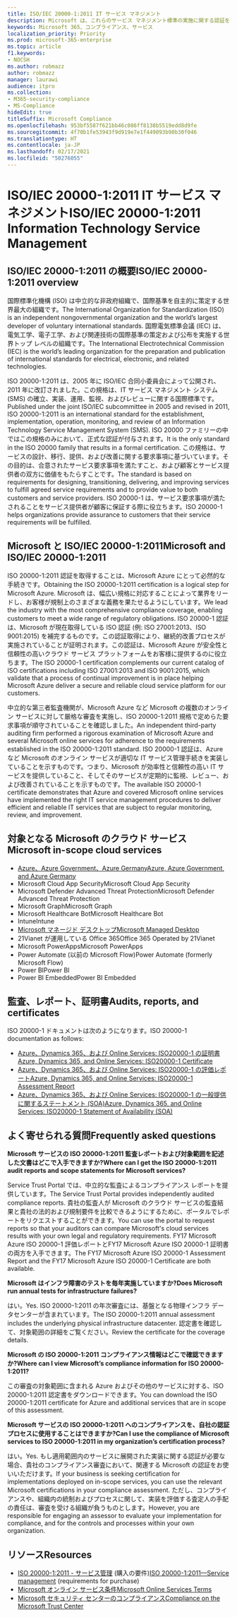 ```yaml
---
title: ISO/IEC 20000-1:2011 IT サービス マネジメント
description: Microsoft は、これらのサービス マネジメント標準の実施に関する認証を取得しています。
keywords: Microsoft 365、コンプライアンス、サービス
localization_priority: Priority
ms.prod: microsoft-365-enterprise
ms.topic: article
f1.keywords:
- NOCSH
ms.author: robmazz
author: robmazz
manager: laurawi
audience: itpro
ms.collection:
- M365-security-compliance
- MS-Compliance
hideEdit: true
titleSuffix: Microsoft Compliance
ms.openlocfilehash: 953bf5587f621bb46c086ff8138b5519edd8d9fe
ms.sourcegitcommit: 4f70b1fe53943f9d919e7e1f449093b90b30f046
ms.translationtype: HT
ms.contentlocale: ja-JP
ms.lasthandoff: 02/17/2021
ms.locfileid: "50276055"
---
```

# <a name="isoiec-20000-12011-information-technology-service-management"></a><span data-ttu-id="252f3-104">ISO/IEC 20000-1:2011 IT サービス マネジメント</span><span class="sxs-lookup"><span data-stu-id="252f3-104">ISO/IEC 20000-1:2011 Information Technology Service Management</span></span>

## <a name="isoiec-20000-12011-overview"></a><span data-ttu-id="252f3-105">ISO/IEC 20000-1:2011 の概要</span><span class="sxs-lookup"><span data-stu-id="252f3-105">ISO/IEC 20000-1:2011 overview</span></span>

<span data-ttu-id="252f3-106">国際標準化機構 (ISO) は中立的な非政府組織で、国際基準を自主的に策定する世界最大の組織です。</span><span class="sxs-lookup"><span data-stu-id="252f3-106">The International Organization for Standardization (ISO) is an independent nongovernmental organization and the world’s largest developer of voluntary international standards.</span></span> <span data-ttu-id="252f3-107">国際電気標準会議 (IEC) は、電気工学、電子工学、および関連技術の国際基準の策定および公布を実施する世界トップ レベルの組織です。</span><span class="sxs-lookup"><span data-stu-id="252f3-107">The International Electrotechnical Commission (IEC) is the world’s leading organization for the preparation and publication of international standards for electrical, electronic, and related technologies.</span></span>  
  
<span data-ttu-id="252f3-108">ISO 20000-1:2011 は、2005 年に ISO/IEC 合同小委員会によって公開され、2011 年に改訂されました。この規格は、IT サービス マネジメント システム (SMS) の確立、実装、運用、監視、およびレビューに関する国際標準です。</span><span class="sxs-lookup"><span data-stu-id="252f3-108">Published under the joint ISO/IEC subcommittee in 2005 and revised in 2011, ISO 20000-1:2011 is an international standard for the establishment, implementation, operation, monitoring, and review of an Information Technology Service Management System (SMS).</span></span> <span data-ttu-id="252f3-109">ISO 20000 ファミリーの中ではこの規格のみにおいて、正式な認証が付与されます。</span><span class="sxs-lookup"><span data-stu-id="252f3-109">It is the only standard in the ISO 20000 family that results in a formal certification.</span></span> <span data-ttu-id="252f3-110">この規格は、サービスの設計、移行、提供、および改善に関する要求事項に基づいています。その目的は、合意されたサービス要求事項を満たすこと、および顧客とサービス提供者の双方に価値をもたらすことです。</span><span class="sxs-lookup"><span data-stu-id="252f3-110">The standard is based on requirements for designing, transitioning, delivering, and improving services to fulfill agreed service requirements and to provide value to both customers and service providers.</span></span> <span data-ttu-id="252f3-111">ISO 20000-1 は、サービス要求事項が満たされることをサービス提供者が顧客に保証する際に役立ちます。</span><span class="sxs-lookup"><span data-stu-id="252f3-111">ISO 20000-1 helps organizations provide assurance to customers that their service requirements will be fulfilled.</span></span>

## <a name="microsoft-and-isoiec-20000-12011"></a><span data-ttu-id="252f3-112">Microsoft と ISO/IEC 20000-1:2011</span><span class="sxs-lookup"><span data-stu-id="252f3-112">Microsoft and ISO/IEC 20000-1:2011</span></span>

<span data-ttu-id="252f3-113">ISO 20000-1:2011 認証を取得することは、Microsoft Azure にとって必然的な手続きです。</span><span class="sxs-lookup"><span data-stu-id="252f3-113">Obtaining the ISO 20000-1:2011 certification is a logical step for Microsoft Azure.</span></span> <span data-ttu-id="252f3-114">Microsoft は、幅広い規格に対応することによって業界をリードし、お客様が規制上のさまざまな義務を果たせるようにしています。</span><span class="sxs-lookup"><span data-stu-id="252f3-114">We lead the industry with the most comprehensive compliance coverage, enabling customers to meet a wide range of regulatory obligations.</span></span> <span data-ttu-id="252f3-115">ISO 20000-1 認証は、Microsoft が現在取得している ISO 認証 (例: ISO 27001:2013、ISO 9001:2015) を補完するものです。この認証取得により、継続的改善プロセスが実施されていることが証明されます。この認証は、Microsoft Azure が安全性と信頼性の高いクラウド サービス プラットフォームをお客様に提供するのに役立ちます。</span><span class="sxs-lookup"><span data-stu-id="252f3-115">The ISO 20000-1 certification complements our current catalog of ISO certifications including ISO 27001:2013 and ISO 9001:2015, which validate that a process of continual improvement is in place helping Microsoft Azure deliver a secure and reliable cloud service platform for our customers.</span></span>  
  
<span data-ttu-id="252f3-116">中立的な第三者監査機関が、Microsoft Azure など Microsoft の複数のオンライン サービスに対して厳格な審査を実施し、ISO 20000-1:2011 規格で定めらた要求事項が順守されていることを確認しました。</span><span class="sxs-lookup"><span data-stu-id="252f3-116">An independent third-party auditing firm performed a rigorous examination of Microsoft Azure and several Microsoft online services for adherence to the requirements established in the ISO 20000-1:2011 standard.</span></span> <span data-ttu-id="252f3-117">ISO 20000-1 認証は、Azure など Microsoft のオンライン サービスが適切な IT サービス管理手続きを実装していることを示すものです。つまり、Microsoft が効率性と信頼性の高い IT サービスを提供していること、そしてそのサービスが定期的に監視、レビュー、および改善されていることを示すものです。</span><span class="sxs-lookup"><span data-stu-id="252f3-117">The available ISO 20000-1 certificate demonstrates that Azure and covered Microsoft online services have implemented the right IT service management procedures to deliver efficient and reliable IT services that are subject to regular monitoring, review, and improvement.</span></span>

## <a name="microsoft-in-scope-cloud-services"></a><span data-ttu-id="252f3-118">対象となる Microsoft のクラウド サービス</span><span class="sxs-lookup"><span data-stu-id="252f3-118">Microsoft in-scope cloud services</span></span>

- [<span data-ttu-id="252f3-119">Azure、Azure Government、Azure Germany</span><span class="sxs-lookup"><span data-stu-id="252f3-119">Azure, Azure Government, and Azure Germany</span></span>](https://aka.ms/AzureCompliance)
- <span data-ttu-id="252f3-120">Microsoft Cloud App Security</span><span class="sxs-lookup"><span data-stu-id="252f3-120">Microsoft Cloud App Security</span></span>
- <span data-ttu-id="252f3-121">Microsoft Defender Advanced Threat Protection</span><span class="sxs-lookup"><span data-stu-id="252f3-121">Microsoft Defender Advanced Threat Protection</span></span>
- <span data-ttu-id="252f3-122">Microsoft Graph</span><span class="sxs-lookup"><span data-stu-id="252f3-122">Microsoft Graph</span></span>
- <span data-ttu-id="252f3-123">Microsoft Healthcare Bot</span><span class="sxs-lookup"><span data-stu-id="252f3-123">Microsoft Healthcare Bot</span></span>
- <span data-ttu-id="252f3-124">Intune</span><span class="sxs-lookup"><span data-stu-id="252f3-124">Intune</span></span>
- [<span data-ttu-id="252f3-125">Microsoft マネージド デスクトップ</span><span class="sxs-lookup"><span data-stu-id="252f3-125">Microsoft Managed Desktop</span></span>](/microsoft-365/managed-desktop/intro/compliance)
- <span data-ttu-id="252f3-126">21Vianet が運用している Office 365</span><span class="sxs-lookup"><span data-stu-id="252f3-126">Office 365 Operated by 21Vianet</span></span>
- <span data-ttu-id="252f3-127">Microsoft PowerApps</span><span class="sxs-lookup"><span data-stu-id="252f3-127">Microsoft PowerApps</span></span>
- <span data-ttu-id="252f3-128">Power Automate (以前の Microsoft Flow)</span><span class="sxs-lookup"><span data-stu-id="252f3-128">Power Automate (formerly Microsoft Flow)</span></span>
- <span data-ttu-id="252f3-129">Power BI</span><span class="sxs-lookup"><span data-stu-id="252f3-129">Power BI</span></span>
- <span data-ttu-id="252f3-130">Power BI Embedded</span><span class="sxs-lookup"><span data-stu-id="252f3-130">Power BI Embedded</span></span>

## <a name="audits-reports-and-certificates"></a><span data-ttu-id="252f3-131">監査、レポート、証明書</span><span class="sxs-lookup"><span data-stu-id="252f3-131">Audits, reports, and certificates</span></span>

<span data-ttu-id="252f3-132">ISO 20000-1 ドキュメントは次のようになります。</span><span class="sxs-lookup"><span data-stu-id="252f3-132">ISO 20000-1 documentation as follows:</span></span>

- [<span data-ttu-id="252f3-133">Azure、Dynamics 365、および Online Services: ISO20000-1 の証明書</span><span class="sxs-lookup"><span data-stu-id="252f3-133">Azure, Dynamics 365, and Online Services: ISO20000-1 Certificate</span></span>](https://aka.ms/azureiso200001cert)
- [<span data-ttu-id="252f3-134">Azure、Dynamics 365、および Online Services: ISO20000-1 の評価レポート</span><span class="sxs-lookup"><span data-stu-id="252f3-134">Azure, Dynamics 365, and Online Services: ISO20000-1 Assessment Report</span></span>](https://aka.ms/azureiso200001report)
- [<span data-ttu-id="252f3-135">Azure、Dynamics 365、および Online Services: ISO20000-1 の一般提供に関するステートメント (SOA)</span><span class="sxs-lookup"><span data-stu-id="252f3-135">Azure, Dynamics 365, and Online Services: ISO20000-1 Statement of Availability (SOA)</span></span>](https://aka.ms/azureiso200001soa)

## <a name="frequently-asked-questions"></a><span data-ttu-id="252f3-136">よく寄せられる質問</span><span class="sxs-lookup"><span data-stu-id="252f3-136">Frequently asked questions</span></span>

<span data-ttu-id="252f3-137">**Microsoft サービスの ISO 20000-1:2011 監査レポートおよび対象範囲を記述した文書はどこで入手できますか?**</span><span class="sxs-lookup"><span data-stu-id="252f3-137">**Where can I get the ISO 20000-1:2011 audit reports and scope statements for Microsoft services?**</span></span>

<span data-ttu-id="252f3-138">Service Trust Portal では、中立的な監査によるコンプライアンス レポートを提供しています。</span><span class="sxs-lookup"><span data-stu-id="252f3-138">The Service Trust Portal provides independently audited compliance reports.</span></span> <span data-ttu-id="252f3-139">貴社の監査人が Microsoft のクラウド サービスの監査結果と貴社の法的および規制要件を比較できるようにするために、ポータルでレポートをリクエストすることができます。</span><span class="sxs-lookup"><span data-stu-id="252f3-139">You can use the portal to request reports so that your auditors can compare Microsoft's cloud services results with your own legal and regulatory requirements.</span></span> <span data-ttu-id="252f3-140">FY17 Microsoft Azure ISO 20000-1 評価レポートとFY17 Microsoft Azure ISO 20000-1 証明書の両方を入手できます。</span><span class="sxs-lookup"><span data-stu-id="252f3-140">The FY17 Microsoft Azure ISO 20000-1 Assessment Report and the FY17 Microsoft Azure ISO 20000-1 Certificate are both available.</span></span>

<span data-ttu-id="252f3-141">**Microsoft はインフラ障害のテストを毎年実施していますか?**</span><span class="sxs-lookup"><span data-stu-id="252f3-141">**Does Microsoft run annual tests for infrastructure failures?**</span></span>

<span data-ttu-id="252f3-142">はい。</span><span class="sxs-lookup"><span data-stu-id="252f3-142">Yes.</span></span> <span data-ttu-id="252f3-143">ISO 20000-1:2011 の年次審査には、基盤となる物理インフラ データセンターが含まれています。</span><span class="sxs-lookup"><span data-stu-id="252f3-143">The ISO 20000-1:2011 annual assessment includes the underlying physical infrastructure datacenter.</span></span> <span data-ttu-id="252f3-144">認定書を確認して、対象範囲の詳細をご覧ください。</span><span class="sxs-lookup"><span data-stu-id="252f3-144">Review the certificate for the coverage details.</span></span>

<span data-ttu-id="252f3-145">**Microsoft の ISO 20000-1:2011 コンプライアンス情報はどこで確認できますか?**</span><span class="sxs-lookup"><span data-stu-id="252f3-145">**Where can I view Microsoft’s compliance information for ISO 20000-1:2011?**</span></span>

<span data-ttu-id="252f3-146">この審査の対象範囲に含まれる Azure およびその他のサービスに対する、ISO 20000-1:2011 認定書をダウンロードできます。</span><span class="sxs-lookup"><span data-stu-id="252f3-146">You can download the ISO 20000-1:2011 certificate for Azure and additional services that are in scope of this assessment.</span></span>

<span data-ttu-id="252f3-147">**Microsoft サービスの ISO 20000-1:2011 へのコンプライアンスを、自社の認証プロセスに使用することはできますか?**</span><span class="sxs-lookup"><span data-stu-id="252f3-147">**Can I use the compliance of Microsoft services to ISO 20000-1:2011 in my organization’s certification process?**</span></span>

<span data-ttu-id="252f3-148">はい。</span><span class="sxs-lookup"><span data-stu-id="252f3-148">Yes.</span></span> <span data-ttu-id="252f3-149">もし適用範囲内のサービスに展開された実装に関する認証が必要な場合、貴社のコンプライアンス審査において、関連する Microsoft の認証をお使いいただけます。</span><span class="sxs-lookup"><span data-stu-id="252f3-149">If your business is seeking certification for implementations deployed on in-scope services, you can use the relevant Microsoft certifications in your compliance assessment.</span></span> <span data-ttu-id="252f3-150">ただし、コンプライアンスや、組織内の統制およびプロセスに関して、実装を評価する査定人の手配の責任は、審査を受ける組織が負うものとします。</span><span class="sxs-lookup"><span data-stu-id="252f3-150">However, you are responsible for engaging an assessor to evaluate your implementation for compliance, and for the controls and processes within your own organization.</span></span>

## <a name="resources"></a><span data-ttu-id="252f3-151">リソース</span><span class="sxs-lookup"><span data-stu-id="252f3-151">Resources</span></span>

- <span data-ttu-id="252f3-152">[ISO 20000-1:2011 - サービス管理](https://www.iso.org/standard/51986.html) (購入の要件)</span><span class="sxs-lookup"><span data-stu-id="252f3-152">[ISO 20000-1:2011—Service management](https://www.iso.org/standard/51986.html) (requirements for purchase)</span></span>
- [<span data-ttu-id="252f3-153">Microsoft  オンライン サービス条件</span><span class="sxs-lookup"><span data-stu-id="252f3-153">Microsoft Online Services Terms</span></span>](https://aka.ms/Online-Services-Terms)
- [<span data-ttu-id="252f3-154">Microsoft セキュリティ センターのコンプライアンス</span><span class="sxs-lookup"><span data-stu-id="252f3-154">Compliance on the Microsoft Trust Center</span></span>](https://www.microsoft.com/trust-center/compliance/compliance-overview)
